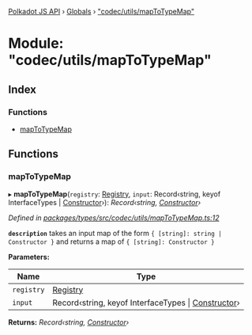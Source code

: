 [Polkadot JS API](../README.md) › [Globals](../globals.md) › ["codec/utils/mapToTypeMap"](_codec_utils_maptotypemap_.md)

# Module: "codec/utils/mapToTypeMap"

## Index

### Functions

* [mapToTypeMap](_codec_utils_maptotypemap_.md#maptotypemap)

## Functions

###  mapToTypeMap

▸ **mapToTypeMap**(`registry`: [Registry](../interfaces/_types_registry_.registry.md), `input`: Record‹string, keyof InterfaceTypes | [Constructor](../interfaces/_types_codec_.constructor.md)›): *Record‹string, [Constructor](../interfaces/_types_codec_.constructor.md)›*

*Defined in [packages/types/src/codec/utils/mapToTypeMap.ts:12](https://github.com/polkadot-js/api/blob/6a281211b4/packages/types/src/codec/utils/mapToTypeMap.ts#L12)*

**`description`** takes an input map of the form `{ [string]: string | Constructor }` and returns a map of `{ [string]: Constructor }`

**Parameters:**

Name | Type |
------ | ------ |
`registry` | [Registry](../interfaces/_types_registry_.registry.md) |
`input` | Record‹string, keyof InterfaceTypes &#124; [Constructor](../interfaces/_types_codec_.constructor.md)› |

**Returns:** *Record‹string, [Constructor](../interfaces/_types_codec_.constructor.md)›*
